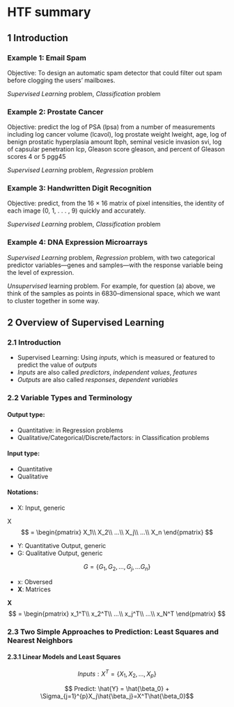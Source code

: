 # HTF summary

## 1 Introduction

### Example 1: Email Spam
Objective: To design an automatic spam detector that
could filter out spam before clogging the users’ mailboxes.

*Supervised Learning* problem, *Classification* problem

### Example 2: Prostate Cancer
Objective: predict the log of PSA (lpsa) from a number of measurements including log cancer volume (lcavol), log prostate weight lweight, age, log of benign prostatic hyperplasia amount lbph, seminal vesicle invasion svi, log of capsular penetration lcp, Gleason score gleason, and percent of Gleason scores 4 or 5 pgg45

*Supervised Learning* problem, *Regression* problem

### Example 3: Handwritten Digit Recognition
Objective: predict, from the 16 × 16 matrix of pixel
intensities, the identity of each image (0, 1, . . . , 9) quickly and accurately.

*Supervised Learning* problem, *Classification* problem

### Example 4: DNA Expression Microarrays
*Supervised Learning* problem, *Regression* problem, with two categorical predictor variables—genes and samples—with the response variable being the level of expression.

*Unsupervised* learning problem. For example, for question (a) above, we think of the samples as points in 6830–dimensional space, which we want to cluster together in some way.

## 2 Overview of Supervised Learning
### 2.1 Introduction
* Supervised Learning: Using *inputs*, which is measured or featured to predict the value of *outputs*
* *Inputs* are also called *predictors*, *independent values*, *features*
* *Outputs* are also called *responses*, *dependent variables*

### 2.2 Variable Types and Terminology
#### Output type:
* Quantitative: in Regression problems
* Qualitative/Categorical/Discrete/factors: in Classification problems

#### Input type:
* Quantitative
* Qualitative

#### Notations:
* X: Input, generic

X $$ =
\begin{pmatrix}
X_1\\
X_2\\
...\\
X_j\\
...\\
X_n
\end{pmatrix}
$$

* Y: Quantitative Output, generic
* G: Qualitative Output, generic

$$ G = \{G_1, G_2,...,G_j,...G_n \}$$

* x: Obversed
* **X**: Matrices

**X** $$ = 
\begin{pmatrix}
x_1^T\\
x_2^T\\
...\\
x_j^T\\
...\\
x_N^T
\end{pmatrix}
$$

### 2.3 Two Simple Approaches to Prediction: Least Squares and Nearest Neighbors
#### 2.3.1 Linear Models and Least Squares
$$ Inputs: X^T = \{X_1, X_2,..., X_p\}$$

$$ Predict: \hat{Y} = \hat{\beta_0} + \Sigma_{j=1}^{p}X_j\hat{\beta_j}=X^T\hat{\beta_0}$$




